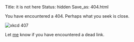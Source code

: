 Title: it is not here
Status: hidden
Save_as: 404.html

You have encountered a 404. Perhaps what you seek is close.

![xkcd 407](https://imgs.xkcd.com/comics/cheap_gps.png)

Let [me](mailto:timur@linux.com) know if you have encountered a dead link.

